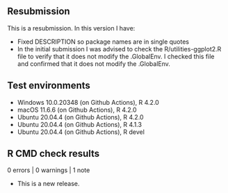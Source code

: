 ## Resubmission
This is a resubmission. In this version I have:

* Fixed DESCRIPTION so package names are in single quotes
* In the initial submission I was advised to check the R/utilities-ggplot2.R
  file to verify that it does not modify the .GlobalEnv. I checked this file and
  confirmed that it does not modify the .GlobalEnv.

## Test environments
* Windows 10.0.20348 (on Github Actions), R 4.2.0
* macOS 11.6.6 (on Github Actions), R 4.2.0
* Ubuntu 20.04.4 (on Github Actions), R 4.2.0
* Ubuntu 20.04.4 (on Github Actions), R 4.1.3
* Ubuntu 20.04.4 (on Github Actions), R devel

## R CMD check results

0 errors | 0 warnings | 1 note

* This is a new release.
